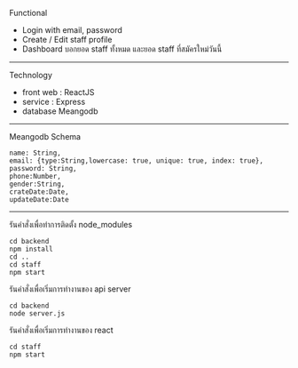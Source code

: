 Functional
- Login with email, password
- Create / Edit staff profile
- Dashboard บอกยอด staff ทั้งหมด  และยอด staff ที่สมัครใหม่วันนี้
------------------
Technology
- front web : ReactJS
- service : Express
- database Meangodb
------------------
Meangodb Schema
```
name: String,
email: {type:String,lowercase: true, unique: true, index: true},
password: String,
phone:Number,
gender:String,
crateDate:Date,
updateDate:Date
  ```
  --------------- 
รันคำสั่งเพื่อทำการติดตั้ง node_modules 
```
cd backend 
npm install
cd ..
cd staff
npm start
```
รันคำสั่งเพื่อเริ่มการทำงานของ api server
```
cd backend 
node server.js
```

รันคำสั่งเพื่อเริ่มการทำงานของ react

```
cd staff 
npm start
```